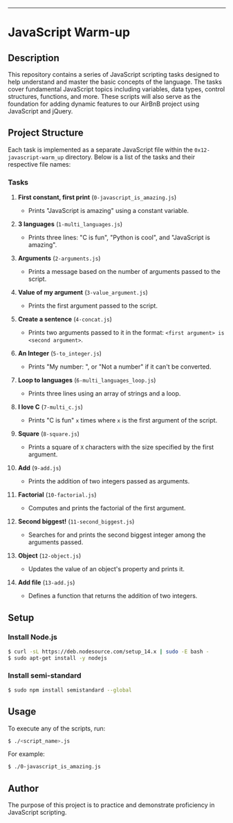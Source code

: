 ---

# JavaScript Warm-up

## Description

This repository contains a series of JavaScript scripting tasks designed to help understand and master the basic concepts of the language. The tasks cover fundamental JavaScript topics including variables, data types, control structures, functions, and more. These scripts will also serve as the foundation for adding dynamic features to our AirBnB project using JavaScript and jQuery.

## Project Structure

Each task is implemented as a separate JavaScript file within the `0x12-javascript-warm_up` directory. Below is a list of the tasks and their respective file names:

### Tasks

1. **First constant, first print** (`0-javascript_is_amazing.js`)
   - Prints "JavaScript is amazing" using a constant variable.

2. **3 languages** (`1-multi_languages.js`)
   - Prints three lines: "C is fun", "Python is cool", and "JavaScript is amazing".

3. **Arguments** (`2-arguments.js`)
   - Prints a message based on the number of arguments passed to the script.

4. **Value of my argument** (`3-value_argument.js`)
   - Prints the first argument passed to the script.

5. **Create a sentence** (`4-concat.js`)
   - Prints two arguments passed to it in the format: `<first argument> is <second argument>`.

6. **An Integer** (`5-to_integer.js`)
   - Prints "My number: <first argument converted to an integer>", or "Not a number" if it can't be converted.

7. **Loop to languages** (`6-multi_languages_loop.js`)
   - Prints three lines using an array of strings and a loop.

8. **I love C** (`7-multi_c.js`)
   - Prints "C is fun" `x` times where `x` is the first argument of the script.

9. **Square** (`8-square.js`)
   - Prints a square of `X` characters with the size specified by the first argument.

10. **Add** (`9-add.js`)
    - Prints the addition of two integers passed as arguments.

11. **Factorial** (`10-factorial.js`)
    - Computes and prints the factorial of the first argument.

12. **Second biggest!** (`11-second_biggest.js`)
    - Searches for and prints the second biggest integer among the arguments passed.

13. **Object** (`12-object.js`)
    - Updates the value of an object's property and prints it.

14. **Add file** (`13-add.js`)
    - Defines a function that returns the addition of two integers.


## Setup

### Install Node.js
```sh
$ curl -sL https://deb.nodesource.com/setup_14.x | sudo -E bash -
$ sudo apt-get install -y nodejs
```

### Install semi-standard
```sh
$ sudo npm install semistandard --global
```

## Usage

To execute any of the scripts, run:
```sh
$ ./<script_name>.js
```

For example:
```sh
$ ./0-javascript_is_amazing.js
```

## Author

The purpose of this project is to practice and demonstrate proficiency in JavaScript scripting.

```
